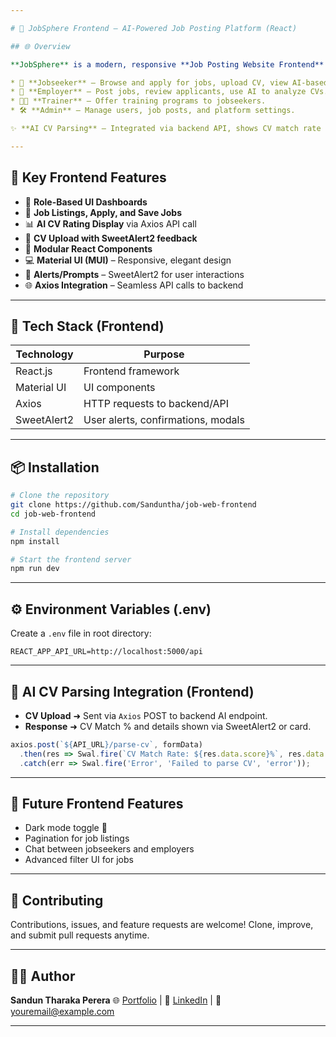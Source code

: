 ```yaml
---

# 🚀 JobSphere Frontend — AI-Powered Job Posting Platform (React)

## 🌐 Overview

**JobSphere** is a modern, responsive **Job Posting Website Frontend** built with **React.js**, designed for multiple user roles:

* 👤 **Jobseeker** – Browse and apply for jobs, upload CV, view AI-based CV rating.
* 🏢 **Employer** – Post jobs, review applicants, use AI to analyze CVs.
* 🧑‍🏫 **Trainer** – Offer training programs to jobseekers.
* 🛠️ **Admin** – Manage users, job posts, and platform settings.

✨ **AI CV Parsing** – Integrated via backend API, shows CV match rate (%) and insights.

---
```


## 🎯 Key Frontend Features

* 🔐 **Role-Based UI Dashboards**
* 📝 **Job Listings, Apply, and Save Jobs**
* 📊 **AI CV Rating Display** via Axios API call
* 📁 **CV Upload with SweetAlert2 feedback**
* 🧩 **Modular React Components**
* 💻 **Material UI (MUI)** – Responsive, elegant design
* 🔔 **Alerts/Prompts** – SweetAlert2 for user interactions
* 🌐 **Axios Integration** – Seamless API calls to backend

---

<!-- ## 🖼️ UI Preview (Screenshots)

| Login Page                        | Jobseeker Dashboard                       | Employer CV Parse                       |
| --------------------------------- | ----------------------------------------- | --------------------------------------- |
| ![Login](./screenshots/login.png) | ![Dashboard](./screenshots/jobseeker.png) | ![AI Parse](./screenshots/ai-parse.png) |

> 📌 *Add your screenshots inside `/screenshots` folder* -->

<!-- --- -->

## 🧱 Tech Stack (Frontend)

| Technology  | Purpose                            |
| ----------- | ---------------------------------- |
| React.js    | Frontend framework                 |
| Material UI | UI components                      |
| Axios       | HTTP requests to backend/API       |
| SweetAlert2 | User alerts, confirmations, modals |

---

## 📦 Installation

```bash
# Clone the repository
git clone https://github.com/Sanduntha/job-web-frontend
cd job-web-frontend

# Install dependencies
npm install

# Start the frontend server
npm run dev
```

---

## ⚙️ Environment Variables (.env)

Create a `.env` file in root directory:

```
REACT_APP_API_URL=http://localhost:5000/api
```
---

## 🤖 AI CV Parsing Integration (Frontend)

* **CV Upload** ➜ Sent via `Axios` POST to backend AI endpoint.
* **Response** ➜ CV Match % and details shown via SweetAlert2 or card.

```js
axios.post(`${API_URL}/parse-cv`, formData)
  .then(res => Swal.fire(`CV Match Rate: ${res.data.score}%`, res.data.summary, 'success'))
  .catch(err => Swal.fire('Error', 'Failed to parse CV', 'error'));
```

---

## 🚀 Future Frontend Features

* Dark mode toggle 🌙
* Pagination for job listings
* Chat between jobseekers and employers
* Advanced filter UI for jobs

---

## 🙌 Contributing

Contributions, issues, and feature requests are welcome!
Clone, improve, and submit pull requests anytime.

---

## 👨‍💻 Author

**Sandun Tharaka Perera**
🌐 [Portfolio](https:sanduntharaka.me) | 💼 [LinkedIn](https://www.linkedin.com/in/sandun-perera-11a61b211/) | 📧 [youremail@example.com](mailto:sanduntharaka9651@gmail.com)

---

